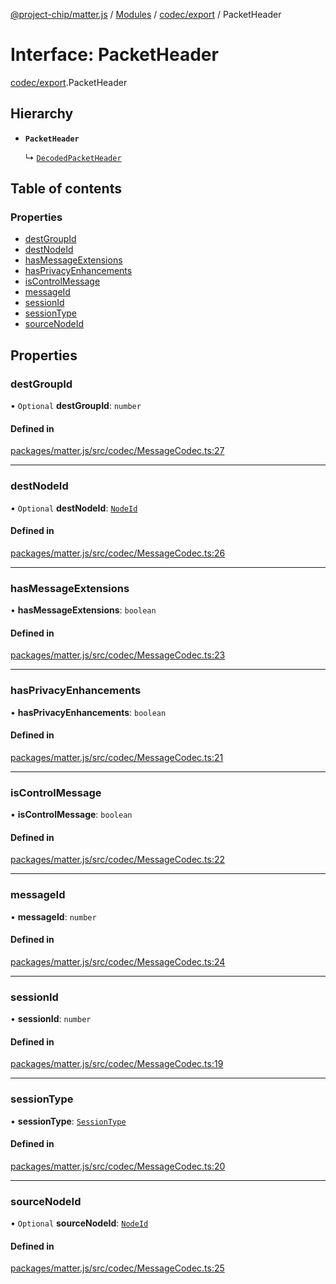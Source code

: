 [@project-chip/matter.js](../README.md) / [Modules](../modules.md) / [codec/export](../modules/codec_export.md) / PacketHeader

# Interface: PacketHeader

[codec/export](../modules/codec_export.md).PacketHeader

## Hierarchy

- **`PacketHeader`**

  ↳ [`DecodedPacketHeader`](codec_export.DecodedPacketHeader.md)

## Table of contents

### Properties

- [destGroupId](codec_export.PacketHeader.md#destgroupid)
- [destNodeId](codec_export.PacketHeader.md#destnodeid)
- [hasMessageExtensions](codec_export.PacketHeader.md#hasmessageextensions)
- [hasPrivacyEnhancements](codec_export.PacketHeader.md#hasprivacyenhancements)
- [isControlMessage](codec_export.PacketHeader.md#iscontrolmessage)
- [messageId](codec_export.PacketHeader.md#messageid)
- [sessionId](codec_export.PacketHeader.md#sessionid)
- [sessionType](codec_export.PacketHeader.md#sessiontype)
- [sourceNodeId](codec_export.PacketHeader.md#sourcenodeid)

## Properties

### destGroupId

• `Optional` **destGroupId**: `number`

#### Defined in

[packages/matter.js/src/codec/MessageCodec.ts:27](https://github.com/project-chip/matter.js/blob/0c058ae17fdba4c0b89b8b13c309011d51782299/packages/matter.js/src/codec/MessageCodec.ts#L27)

___

### destNodeId

• `Optional` **destNodeId**: [`NodeId`](../modules/datatype_export.md#nodeid)

#### Defined in

[packages/matter.js/src/codec/MessageCodec.ts:26](https://github.com/project-chip/matter.js/blob/0c058ae17fdba4c0b89b8b13c309011d51782299/packages/matter.js/src/codec/MessageCodec.ts#L26)

___

### hasMessageExtensions

• **hasMessageExtensions**: `boolean`

#### Defined in

[packages/matter.js/src/codec/MessageCodec.ts:23](https://github.com/project-chip/matter.js/blob/0c058ae17fdba4c0b89b8b13c309011d51782299/packages/matter.js/src/codec/MessageCodec.ts#L23)

___

### hasPrivacyEnhancements

• **hasPrivacyEnhancements**: `boolean`

#### Defined in

[packages/matter.js/src/codec/MessageCodec.ts:21](https://github.com/project-chip/matter.js/blob/0c058ae17fdba4c0b89b8b13c309011d51782299/packages/matter.js/src/codec/MessageCodec.ts#L21)

___

### isControlMessage

• **isControlMessage**: `boolean`

#### Defined in

[packages/matter.js/src/codec/MessageCodec.ts:22](https://github.com/project-chip/matter.js/blob/0c058ae17fdba4c0b89b8b13c309011d51782299/packages/matter.js/src/codec/MessageCodec.ts#L22)

___

### messageId

• **messageId**: `number`

#### Defined in

[packages/matter.js/src/codec/MessageCodec.ts:24](https://github.com/project-chip/matter.js/blob/0c058ae17fdba4c0b89b8b13c309011d51782299/packages/matter.js/src/codec/MessageCodec.ts#L24)

___

### sessionId

• **sessionId**: `number`

#### Defined in

[packages/matter.js/src/codec/MessageCodec.ts:19](https://github.com/project-chip/matter.js/blob/0c058ae17fdba4c0b89b8b13c309011d51782299/packages/matter.js/src/codec/MessageCodec.ts#L19)

___

### sessionType

• **sessionType**: [`SessionType`](../enums/codec_export.SessionType.md)

#### Defined in

[packages/matter.js/src/codec/MessageCodec.ts:20](https://github.com/project-chip/matter.js/blob/0c058ae17fdba4c0b89b8b13c309011d51782299/packages/matter.js/src/codec/MessageCodec.ts#L20)

___

### sourceNodeId

• `Optional` **sourceNodeId**: [`NodeId`](../modules/datatype_export.md#nodeid)

#### Defined in

[packages/matter.js/src/codec/MessageCodec.ts:25](https://github.com/project-chip/matter.js/blob/0c058ae17fdba4c0b89b8b13c309011d51782299/packages/matter.js/src/codec/MessageCodec.ts#L25)
